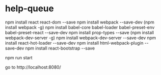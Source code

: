 # help-queue

npm install react react-dom --save
npm install webpack --save-dev
(npm install webpack -g)
npm install babel-core babel-loader babel-preset-env babel-preset-react --save-dev
npm install prop-types --save
(npm install webpack-dev-server -g)
npm install webpack-dev-server --save-dev
npm install react-hot-loader --save-dev
npm install html-webpack-plugin --save-dev
npm install react-bootstrap --save

npm run start

go to http://localhost:8080/